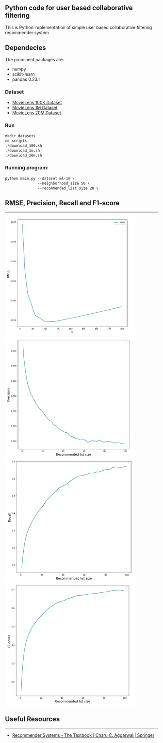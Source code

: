 ## Python code for user based collaborative filtering
This is Python implementation of simple user based collaborative filtering recommender system 


## Dependecies
The prominent packages are:

* numpy
* scikit-learn
* pandas 0.23.1

### Dataset
- [MovieLens 100K Dataset](https://grouplens.org/datasets/movielens/100k/)
- [MovieLens 1M Dataset](https://grouplens.org/datasets/movielens/1m/)
- [MovieLens 20M Dataset](https://grouplens.org/datasets/movielens/20m/)


### Run
```
mkdir datasets
cd scripts
./download_100.sh 
./download_1m.sh 
./download_20m.sh 
```

###  Running program:

```
python main.py --dataset ml-1m \
               --neighborhood_size 50 \
               --recommended_list_size 20 \
```

## RMSE, Precision, Recall and F1-score
---

<img src="images/rmse_cf.png" width="430" > &nbsp; &nbsp;&nbsp;    <img src="images/precision_cf.png" width="430">
<img src="images/recall_cf.png" width="430" > &nbsp; &nbsp;&nbsp;    <img src="images/f1_cf.png" width="430">


## Useful Resources
---

- [Recommender Systems - The Textbook | Charu C. Aggarwal | Springer](https://www.springer.com/gb/book/9783319296579)
